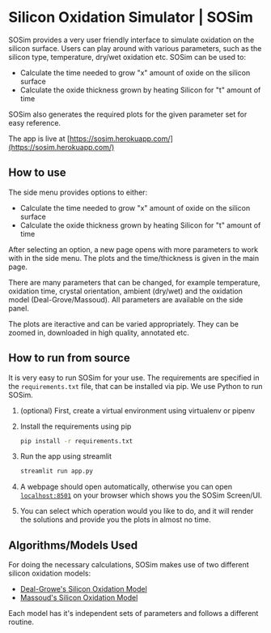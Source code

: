 # Silicon Oxidation Simulator | SOSim

SOSim provides a very user friendly interface to simulate oxidation on the silicon surface. Users can play around with various parameters, such as the silicon type, temperature, dry/wet oxidation etc. SOSim can be used to:

- Calculate the time needed to grow "x" amount of oxide on the silicon surface
- Calculate the oxide thickness grown by heating Silicon for "t" amount of time

SOSim also generates the required plots for the given parameter set for easy reference.

The app is live at [https://sosim.herokuapp.com/](https://sosim.herokuapp.com/)

## How to use

The side menu provides options to either:

- Calculate the time needed to grow "x" amount of oxide on the silicon surface
- Calculate the oxide thickness grown by heating Silicon for "t" amount of time

After selecting an option, a new page opens with more parameters to work with in the side menu. The plots and the time/thickness is given in the main page.

There are many parameters that can be changed, for example temperature, oxidation time, crystal orientation, ambient (dry/wet) and the oxidation model (Deal-Grove/Massoud). All parameters are available on the side panel.

The plots are iteractive and can be varied appropriately. They can be zoomed in, downloaded in high quality, annotated etc.

## How to run from source

It is very easy to run SOSim for your use. The requirements are specified in the `requirements.txt` file, that can be installed via pip. We use Python to run SOSim.

1. (optional) First, create a virtual environment using virtualenv or pipenv
2. Install the requirements using pip

    ```bash
    pip install -r requirements.txt
    ```

3. Run the app using streamlit

    ```bash
    streamlit run app.py
    ```

4. A webpage should open automatically, otherwise you can open [`localhost:8501`](localhost:8501) on your browser which shows you the SOSim Screen/UI.
5. You can select which operation would you like to do, and it will render the solutions and provide you the plots in almost no time.

## Algorithms/Models Used

For doing the necessary calculations, SOSim makes use of two different silicon oxidation models:

- [Deal-Growe's Silicon Oxidation Model](https://www.iue.tuwien.ac.at/phd/filipovic/node31.html)
- [Massoud's Silicon Oxidation Model](https://www.iue.tuwien.ac.at/phd/filipovic/node33.html)

Each model has it's independent sets of parameters and follows a different routine.
